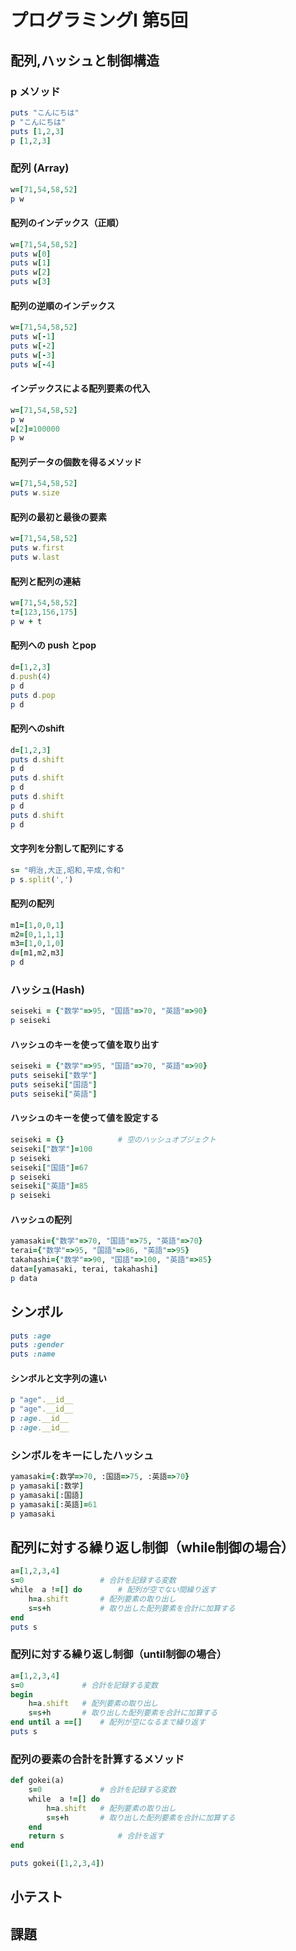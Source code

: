 # プログラミングI 第5回
## 配列,ハッシュと制御構造

### p メソッド

```ruby
puts "こんにちは"
p "こんにちは"
puts [1,2,3]
p [1,2,3]
```

### 配列 (Array)

```ruby
w=[71,54,58,52]
p w
```

#### 配列のインデックス（正順）

```ruby
w=[71,54,58,52]
puts w[0]
puts w[1]
puts w[2]
puts w[3]
```

#### 配列の逆順のインデックス

```ruby
w=[71,54,58,52]
puts w[-1]
puts w[-2]
puts w[-3]
puts w[-4]
```

#### インデックスによる配列要素の代入

```ruby
w=[71,54,58,52]
p w
w[2]=100000
p w
```
#### 配列データの個数を得るメソッド

```ruby
w=[71,54,58,52]
puts w.size
```

#### 配列の最初と最後の要素

```ruby
w=[71,54,58,52]
puts w.first
puts w.last
```

#### 配列と配列の連結

```ruby
w=[71,54,58,52]
t=[123,156,175]
p w + t
```

#### 配列への push とpop

```ruby
d=[1,2,3]
d.push(4)
p d
puts d.pop
p d
```

#### 配列へのshift

```ruby
d=[1,2,3]
puts d.shift
p d
puts d.shift
p d
puts d.shift
p d
puts d.shift
p d

```

#### 文字列を分割して配列にする

```ruby
s= "明治,大正,昭和,平成,令和"
p s.split(',')
```

#### 配列の配列

```ruby
m1=[1,0,0,1]
m2=[0,1,1,1]
m3=[1,0,1,0]
d=[m1,m2,m3]
p d
```

### ハッシュ(Hash)

```ruby
seiseki = {"数学"=>95, "国語"=>70, "英語"=>90}
p seiseki
```

#### ハッシュのキーを使って値を取り出す

```ruby
seiseki = {"数学"=>95, "国語"=>70, "英語"=>90}
puts seiseki["数学"]
puts seiseki["国語"]
puts seiseki["英語"]
```

#### ハッシュのキーを使って値を設定する

```ruby
seiseki = {}			# 空のハッシュオブジェクト
seiseki["数学"]=100
p seiseki
seiseki["国語"]=67
p seiseki
seiseki["英語"]=85
p seiseki
```

#### ハッシュの配列

```ruby
yamasaki={"数学"=>70, "国語"=>75, "英語"=>70}
terai={"数学"=>95, "国語"=>86, "英語"=>95}
takahashi={"数学"=>90, "国語"=>100, "英語"=>85}
data=[yamasaki, terai, takahashi]
p data
```

## シンボル

```ruby
puts :age
puts :gender
puts :name
```

#### シンボルと文字列の違い

```ruby
p "age".__id__
p "age".__id__
p :age.__id__
p :age.__id__
```

### シンボルをキーにしたハッシュ

```ruby
yamasaki={:数学=>70, :国語=>75, :英語=>70}
p yamasaki[:数学]
p yamasaki[:国語]
p yamasaki[:英語]=61
p yamasaki
```

## 配列に対する繰り返し制御（while制御の場合）

```ruby
a=[1,2,3,4]
s=0					# 合計を記録する変数
while  a !=[] do		# 配列が空でない間繰り返す
	h=a.shift		# 配列要素の取り出し
  	s=s+h			# 取り出した配列要素を合計に加算する
end
puts s
```

### 配列に対する繰り返し制御（until制御の場合）

```ruby
a=[1,2,3,4]
s=0				# 合計を記録する変数
begin
	h=a.shift	# 配列要素の取り出し
	s=s+h		# 取り出した配列要素を合計に加算する
end until a ==[]	# 配列が空になるまで繰り返す
puts s
```

### 配列の要素の合計を計算するメソッド

```ruby
def gokei(a)
	s=0				# 合計を記録する変数
	while  a !=[] do
		h=a.shift	# 配列要素の取り出し
		s=s+h		# 取り出した配列要素を合計に加算する
	end
	return s			# 合計を返す
end

puts gokei([1,2,3,4])
```

## 小テスト


## 課題


